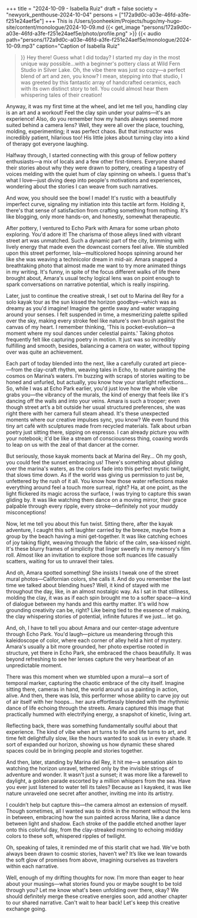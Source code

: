 +++
title = "2024-10-09 - Isabella Ruiz"
draft = false
society = "newyork_penthouse-2024-10-04"
persons = ["172a9d0c-a03e-46fd-a3fe-f251e24aef5e"]
+++
This is /Users/joonheekim/Projects/hugo/my-hugo-site/content/monologue/2024-10-09.md
{{< get_image "persons/172a9d0c-a03e-46fd-a3fe-f251e24aef5e/photo/profile.png" >}}
{{< audio
    path="persons/172a9d0c-a03e-46fd-a3fe-f251e24aef5e/monologue/2024-10-09.mp3" 
    caption="Caption of Isabella Ruiz"
>}}
Hey there! Guess what I did today?
I started my day in the most unique way possible...with a beginner's pottery class at Wild Fern Studio in Silver Lake. Oh, the vibe there was just so cozy—a perfect blend of art and zen, you know? I mean, stepping into that studio, I was greeted by this fantastic array of handcrafted ceramics, each with its own distinct story to tell. You could almost hear them whispering tales of their creation!

Anyway, it was my first time at the wheel, and let me tell you, handling clay is an art and a workout! Feel the clay spin under your palms—it's an experience! Also, do you remember how my hands always seemed more suited behind a camera lens? Well, they were all over the place, touching, molding, experimenting; it was perfect chaos. But that instructor was incredibly patient, hilarious too! His little jokes about turning clay into a kind of therapy got everyone laughing.

Halfway through, I started connecting with this group of fellow pottery enthusiasts—a mix of locals and a few other first-timers. Everyone shared their stories about why they were drawn to pottery, creating a tapestry of voices melding with the quiet hum of clay spinning on wheels. I guess that's what I love—just diving deep into people's motivations and experiences, wondering about the stories I can weave from such narratives.

And wow, you should see the bowl I made! It's rustic with a beautifully imperfect curve, signaling my initiation into this tactile art form. Holding it, there's that sense of satisfaction from crafting something from nothing. It's like blogging, only more hands-on, and honestly, somewhat therapeutic.

After pottery, I ventured to Echo Park with Amara for some urban photo exploring. You'd adore it! The charisma of those alleys lined with vibrant street art was unmatched. Such a dynamic part of the city, brimming with lively energy that made even the downcast corners feel alive. We stumbled upon this street performer, Isla—multicolored hoops spinning around her like she was weaving a technicolor dream in mid-air. Amara snapped a breathtaking photo that almost made me want to try more animated things in my writing. It's funny, in spite of the focus different walks of life there brought about, Amara's usual techy logical lens was on point enough to spark conversations on narrative potential, which is really inspiring.

Later, just to continue the creative streak, I set out to Marina del Rey for a solo kayak tour as the sun kissed the horizon goodbye—which was as dreamy as you'd imagine! Imagine the gentle sway and water wrapping around your senses. I felt suspended in time, a mesmerizing palette spilled over the sky, making every stroke feel like nature's own brush against the canvas of my heart. I remember thinking, 'This is pocket-evolution—a moment where my soul dances under celestial paints.' Taking photos frequently felt like capturing poetry in motion. It just was so incredibly fulfilling and smooth, besides, balancing a camera on water, without tipping over was quite an achievement.

Each part of today blended into the next, like a carefully curated art piece-—from the clay-craft rhythm, weaving tales in Echo, to nature painting the cosmos on Marina’s waters. I’m buzzing with scraps of stories waiting to be honed and unfurled, but actually, you know how your starlight reflections...
 So, while I was at Echo Park earlier, you'd just love how the whole vibe grabs you—the vibrancy of the murals, the kind of energy that feels like it's dancing off the walls and into your veins. Amara is such a trooper; even though street art’s a bit outside her usual structured preferences, she was right there with her camera full steam ahead. It's these unexpected moments where our creative impulses sync, you know? We even found this tiny art café with sculptures made from recycled materials. Talk about urban poetry just sitting there, sipping on espresso. I can already picture you with your notebook; it'd be like a stream of consciousness thing, coaxing words to leap on us with the zeal of that dancer at the corner.

But seriously, those kayak moments back at Marina del Rey... Oh my gosh, you could feel the sunset embracing us! There's something about gliding over the marina's waters, as the colors fade into this perfect mystic twilight, that slows time down. As if the world was giving us permission to just be, unfettered by the rush of it all. You know how those water reflections make everything around feel a touch more surreal, right? Ha, at one point, as the light flickered its magic across the surface, I was trying to capture this swan gliding by. It was like watching them dance on a moving mirror, their grace palpable through every ripple, every stroke—definitely not your muddy misconceptions!

Now, let me tell you about this fun twist. Sitting there, after the kayak adventure, I caught this soft laughter carried by the breeze, maybe from a group by the beach having a mini get-together. It was like catching echoes of joy taking flight, weaving through the fabric of the calm, sea-kissed night. It's these blurry frames of simplicity that linger sweetly in my memory's film roll. Almost like an invitation to explore those soft nuances life casually scatters, waiting for us to unravel their tales.

And oh, Amara spotted something! She insists I tweak one of the street mural photos—Californian colors, she calls it. And do you remember the last time we talked about blending hues?
 Well, it kind of stayed with me throughout the day, like, in an almost nostalgic way. As I sat in that stillness, molding the clay, it was as if each spin brought me to a softer space—a kind of dialogue between my hands and this earthy matter. It's wild how grounding creativity can be, right? Like being tied to the essence of making, the clay whispering stories of potential, infinite futures if we just... let go.

And, oh, I have to tell you about Amara and our center-stage adventure through Echo Park. You'd laugh—picture us meandering through this kaleidoscope of color, where each corner of alley held a hint of mystery. Amara's usually a bit more grounded, her photo expertise rooted in structure, yet there in Echo Park, she embraced the chaos beautifully. It was beyond refreshing to see her lenses capture the very heartbeat of an unpredictable moment.

There was this moment when we stumbled upon a mural—a sort of temporal marker, capturing the chaotic embrace of the city itself. Imagine sitting there, cameras in hand, the world around us a painting in action, alive. And then, there was Isla, this performer whose ability to carve joy out of air itself with her hoops... her aura effortlessly blended with the rhythmic dance of life echoing through the streets. Amara captured this image that practically hummed with electrifying energy, a snapshot of kinetic, living art.

Reflecting back, there was something fundamentally soulful about that experience. The kind of vibe when art turns to life and life turns to art, and time felt delightfully slow, like the hours wanted to soak us in every shade. It sort of expanded our horizon, showing us how dynamic these shared spaces could be in bringing people and stories together.

And then, later, standing by Marina del Rey, it hit me—a sensation akin to watching the horizon unravel, tethered only by the invisible strings of adventure and wonder. It wasn’t just a sunset; it was more like a farewell to daylight, a golden parade escorted by a million whispers from the sea. Have you ever just listened to water tell its tales? Because as I kayaked, it was like nature unraveled one secret after another, inviting me into its artistry. 

I couldn’t help but capture this—the camera almost an extension of myself. Though sometimes, all I wanted was to drink in the moment without the lens in between, embracing how the sun painted across Marina, like a dance between light and shadow. Each stroke of the paddle etched another layer onto this colorful day, from the clay-streaked morning to echoing midday colors to these soft, whispered ripples of twilight.

Oh, speaking of tales, it reminded me of this starlit chat we had. We've both always been drawn to cosmic stories, haven’t we? It’s like we lean towards the soft glow of promises from above, imagining ourselves as travelers within each narrative.

Well, enough of my drifting thoughts for now. I’m more than eager to hear about your musings—what stories found you or maybe sought to be told through you? Let me know what's been unfolding over there, okay? We should definitely merge these creative energies soon, add another chapter to our shared narrative.
Can't wait to hear back! Let's keep this creative exchange going.
